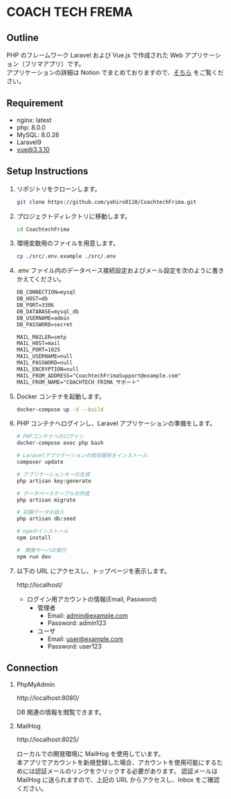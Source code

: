 # COACH TECH FREMA

## Outline

PHP のフレームワーク Laravel および Vue.js で作成された Web アプリケーション（フリマアプリ）です。<br />
アプリケーションの詳細は Notion でまとめておりますので、[そちら](https://h-yamasita.notion.site/coachtech-c96db3454c3a4286b7e636da86c6dbf1?pvs=4) をご覧ください。

## Requirement

-   nginx: latest
-   php: 8.0.0
-   MySQL: 8.0.26
-   Laravel9
-   vue@3.3.10

## Setup Instructions

1.  リポジトリをクローンします。

    ```bash
    git clone https://github.com/yahiro0110/CoachtechFrima.git
    ```

2.  プロジェクトディレクトリに移動します。

    ```bash
    cd CoachtechFrima
    ```

3.  環境変数用のファイルを用意します。

    ```bash
    cp ./src/.env.example ./src/.env
    ```

4.  .env ファイル内のデータベース接続設定およびメール設定を次のように書きかえてください。

    ```markdown
    DB_CONNECTION=mysql
    DB_HOST=db
    DB_PORT=3306
    DB_DATABASE=mysql_db
    DB_USERNAME=admin
    DB_PASSWORD=secret

    MAIL_MAILER=smtp
    MAIL_HOST=mail
    MAIL_PORT=1025
    MAIL_USERNAME=null
    MAIL_PASSWORD=null
    MAIL_ENCRYPTION=null
    MAIL_FROM_ADDRESS="CoachtechFrimaSupport@example.com"
    MAIL_FROM_NAME="COACHTECH FRIMA サポート"
    ```

5.  Docker コンテナを起動します。

    ```bash
    docker-compose up -d --build
    ```

6.  PHP コンテナへログインし、Laravel アプリケーションの準備をします。

    ```bash
    # PHPコンテナへのログイン
    docker-compose exec php bash

    # Laravelアプリケーションの依存関係をインストール
    composer update

    # アプリケーションキーの生成
    php artisan key:generate

    # データベーステーブルの作成
    php artisan migrate

    # 初期データの投入
    php artisan db:seed

    # npmのインストール
    npm install

    #　開発サーバの実行
    npm run dev
    ```

7.  以下の URL にアクセスし、トップページを表示します。

    http://localhost/

    -   ログイン用アカウントの情報(Email, Password)
        -   管理者
            -   Email: admin@example.com
            -   Password: admin123
        -   ユーザ
            -   Email: user@example.com
            -   Password: user123

## Connection

1. PhpMyAdmin

    http://localhost:8080/

    DB 関連の情報を閲覧できます。

2. MailHog

    http://localhost:8025/

    ローカルでの開発環境に MailHog を使用しています。<br />
    本アプリでアカウントを新規登録した場合、アカウントを使用可能にするためには認証メールのリンクをクリックする必要があります。
    認証メールは MailHog に送られますので、上記の URL からアクセスし、Inbox をご確認ください。
